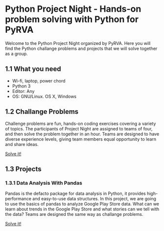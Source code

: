 # Python Project Night - Hands-on problem solving with Python for PyRVA

Welcome to the Python Project Night organized by PyRVA. Here you will find the Python challange problems and projects that we will solve together as a group.

## 1.1 What you need
- Wi-fi, laptop, power chord
- Python 3
- Editor: Any
- OS: GNU/Linux. OS X, Windows

## 1.2 Challange Problems
Challenge problems are fun, hands-on coding exercises covering a variety of topics. The participants of Project Night are assigned to teams of four, and then solve the problem together in an hour. Teams are designed to have diverse experience levels, giving team members equal opportunity to learn and share ideas.

[Solve it!](path/to/otherfile.yeet)

## 1.3 Projects
### 1.3.1 Data Analysis With Pandas
Pandas is the defacto package for data analysis in Python, it provides high-performance and easy-to-use data structures. In this project, we are going to use the basics of pandas to analyze Google Play Store data. What can we learn about trends in the Google Play Store and what stories can we tell with the data? Teams are designed the same way as challange problems.

[Solve it!](/projects/Google-Play-Analysis.ipynb)
